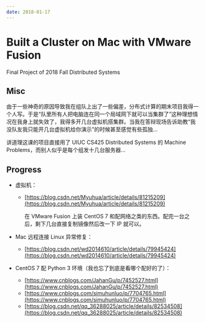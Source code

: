 ```yaml
---
date: 2018-01-17
---
```


# Built a Cluster on Mac with VMware Fusion

Final Project of 2018 Fall Distributed Systems

<!-- more -->

## Misc

由于一些神奇的原因导致我在组队上出了一些偏差，分布式计算的期末项目我得一个人写。于是“队里所有人把电脑连在同一个局域网下就可以当集群了”这种理想情况在我身上就失效了，我得多开几台虚拟机搭集群。当我在答辩现场告诉助教“我没队友我只能开几台虚拟机给你演示”的时候甚至感觉有些孤独...

讲道理这课的项目直接用了 UIUC CS425 Distributed Systems 的 Machine Problems，而别人似乎是每个组发十几台服务器...

## Progress

- 虚拟机：

  - [https://blog.csdn.net/Myuhua/article/details/81215209](https://blog.csdn.net/Myuhua/article/details/81215209)

    在 VMware Fusion 上装 CentOS 7 和配网络之类的东西。配完一台之后，剩下几台直接复制镜像然后改一下 IP 就可以。

- Mac 远程连接 Linux 异常修复：   
  - [https://blog.csdn.net/wd2014610/article/details/79945424](https://blog.csdn.net/wd2014610/article/details/79945424)

- CentOS 7 配 Python 3 环境（我也忘了到底是看哪个配好的了）：
  - [https://www.cnblogs.com/JahanGu/p/7452527.html](https://www.cnblogs.com/JahanGu/p/7452527.html)
  - [https://www.cnblogs.com/simuhunluo/p/7704765.html](https://www.cnblogs.com/simuhunluo/p/7704765.html)
  - [https://blog.csdn.net/qq_36288025/article/details/82534508](https://blog.csdn.net/qq_36288025/article/details/82534508)
